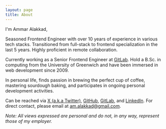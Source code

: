 ```yaml
---
layout: page
title: About
---
```


<div itemscope itemtype="http://schema.org/Person">
I'm <span itemprop="name">Ammar Alakkad</span>,
  <meta itemprop="gender" content="male" />
  <meta itemprop="image" content="/images/profile.webp" />

Seasoned Frontend Engineer with over 10 years of experience in various tech stacks. Transitioned from full-stack to frontend specialization in the last 5 years. Highly proficient in remote collaboration.

Currently working as a <span itemprop="jobTitle">Senior Frontend Engineer</span> at <span itemprop="worksFor">[GitLab](https://about.gitlab.com/)<span>. Hold a B.Sc. in computing from the University of Greenwich and have been immersed in web development since 2009.

In personal life, finds passion in brewing the perfect cup of coffee, mastering sourdough baking, and participates in ongoing personal development activities.

Can be reached via [X (a.k.a Twitter)](https://x.com/AmmarCodes), [GitHub](https://github.com/AmmarCodes), [GitLab](https://gitlab.com/aalakkad), and [LinkedIn](https://www.linkedin.com/in/aalakkad/). For direct contact, please email at <span itemprop="email">[am.alakkad@gmail.com](mailto:am.alakkad@gmail.com)</span>.

_Note: All views expressed are personal and do not, in any way, represent those of my employer._

</div>
